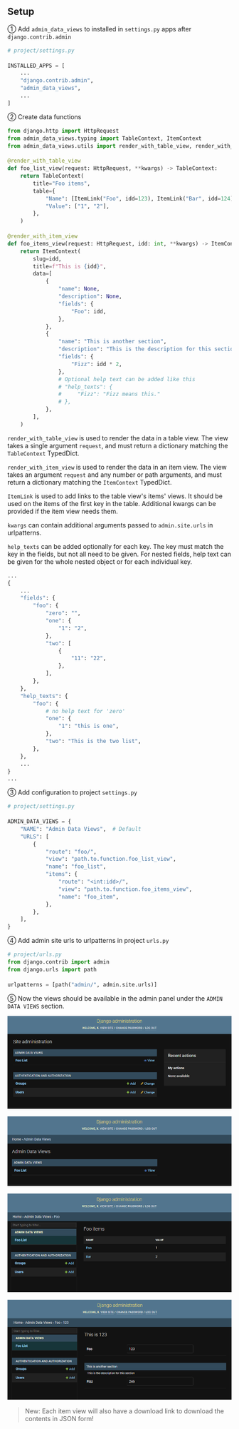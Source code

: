 ## Setup

① Add `admin_data_views` to installed in `settings.py` apps after `django.contrib.admin`

```python
# project/settings.py

INSTALLED_APPS = [
    ...
    "django.contrib.admin",
    "admin_data_views",
    ...
]
```

② Create data functions

```python
from django.http import HttpRequest
from admin_data_views.typing import TableContext, ItemContext
from admin_data_views.utils import render_with_table_view, render_with_item_view, ItemLink

@render_with_table_view
def foo_list_view(request: HttpRequest, **kwargs) -> TableContext:
    return TableContext(
        title="Foo items",
        table={
            "Name": [ItemLink("Foo", idd=123), ItemLink("Bar", idd=124)],
            "Value": ["1", "2"],
        },
    )

@render_with_item_view
def foo_items_view(request: HttpRequest, idd: int, **kwargs) -> ItemContext:
    return ItemContext(
        slug=idd,
        title=f"This is {idd}",
        data=[
            {
                "name": None,
                "description": None,
                "fields": {
                    "Foo": idd,
                },
            },
            {
                "name": "This is another section",
                "description": "This is the description for this section",
                "fields": {
                    "Fizz": idd * 2,
                },
                # Optional help text can be added like this
                # "help_texts": {
                #     "Fizz": "Fizz means this."
                # },
            },
        ],
    )
```

`render_with_table_view` is used to render the data in a table view.
The view takes a single argument `request`, and must return a dictionary
matching the `TableContext` TypedDict.

`render_with_item_view` is used to render the data in an item view.
The view takes an argument `request` and any number or path arguments,
and must return a dictionary matching the `ItemContext` TypedDict.

`ItemLink` is used to add links to the table view's items' views.
It should be used on the items of the first key in the table.
Additional kwargs can be provided if the item view needs them.

`kwargs` can contain additional arguments passed to `admin.site.urls`
in urlpatterns.

`help_texts` can be added optionally for each key. The key must match the
key in the fields, but not all need to be given. For nested fields, help
text can be given for the whole nested object or for each individual key.

```python
...
{
    ...
    "fields": {
        "foo": {
            "zero": "",
            "one": {
                "1": "2",
            },
            "two": [
                {
                    "11": "22",
                },
            ],
        },
    },
    "help_texts": {
        "foo": {
            # no help text for 'zero'
            "one": {
                "1": "this is one",
            },
            "two": "This is the two list",
        },
    },
    ...
}
...
```

③ Add configuration to project `settings.py`

```python
# project/settings.py

ADMIN_DATA_VIEWS = {
    "NAME": "Admin Data Views",  # Default
    "URLS": [
        {
            "route": "foo/",
            "view": "path.to.function.foo_list_view",
            "name": "foo_list",
            "items": {
                "route": "<int:idd>/",
                "view": "path.to.function.foo_items_view",
                "name": "foo_item",
            },
        },
    ],
}
```

④ Add admin site urls to urlpatterns in project `urls.py`

```python
# project/urls.py
from django.contrib import admin
from django.urls import path

urlpatterns = [path("admin/", admin.site.urls)]
```

⑤ Now the views should be available in the admin panel under the `ADMIN DATA VIEWS` section.

![Front page](img/frontpage.png)

![Data views](img/dataviews.png)

![Table views](img/tableview.png)

![Item view](img/itemview.png)

> New: Each item view will also have a download link to download the contents in JSON form!

[admin-deps]: https://docs.djangoproject.com/en/dev/ref/contrib/admin/#overview
